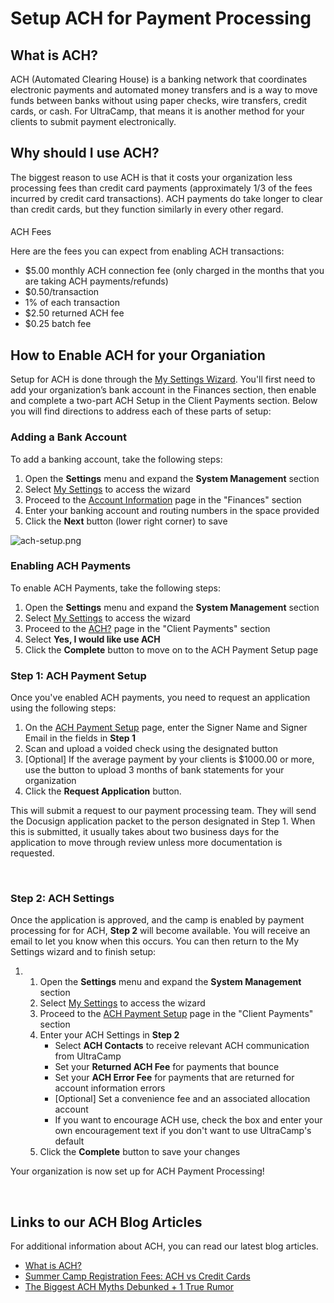 # Setup ACH for Payment Processing
## What is ACH?


ACH (Automated Clearing House) is a banking network that coordinates electronic payments and automated money transfers and is a way to move funds between banks without using paper checks, wire transfers, credit cards, or cash. For UltraCamp, that means it is another method for your clients to submit payment electronically.


## Why should I use ACH?


The biggest reason to use ACH is that it costs your organization less processing fees than credit card payments (approximately 1/3 of the fees incurred by credit card transactions). ACH payments do take longer to clear than credit cards, but they function similarly in every other regard.



#### 
 ACH Fees


Here are the fees you can expect from enabling ACH transactions:


* $5.00 monthly ACH connection fee (only charged in the months that you are taking ACH payments/refunds)
* $0.50/transaction
* 1% of each transaction
* $2.50 returned ACH fee
* $0.25 batch fee



## 


## How to Enable ACH for your Organiation


Setup for ACH is done through the [My Settings Wizard](https://www.ultracamp.com/admin/wizards/setup/default.aspx). You'll first need to add your organization’s bank account in the Finances section, then enable and complete a two-part ACH Setup in the Client Payments section. Below you will find directions to address each of these parts of setup:


### Adding a Bank Account


To add a banking account, take the following steps:


1. Open the **Settings** menu and expand the **System Management** section
2. Select [My Settings](https://www.ultracamp.com/admin/wizards/setup/default.aspx) to access the wizard
3. Proceed to the [Account Information](https://www.ultracamp.com/Admin/Wizards/setup/billingaccountinfo.aspx) page in the "Finances" section
4. Enter your banking account and routing numbers in the space provided
5. Click the **Next** button (lower right corner) to save


![ach-setup.png](https://help.ultracamp.com/hc/article_attachments/7464750862740/ach-setup.png)


### Enabling ACH Payments


To enable ACH Payments, take the following steps:


1. Open the **Settings** menu and expand the **System Management** section
2. Select [My Settings](https://www.ultracamp.com/admin/wizards/setup/default.aspx) to access the wizard
3. Proceed to the [ACH?](https://www.ultracamp.com/Admin/Wizards/setup/echecks.aspx) page in the "Client Payments" section
4. Select **Yes, I would like use ACH**
5. Click the **Complete** button to move on to the ACH Payment Setup page


### Step 1: ACH Payment Setup


Once you've enabled ACH payments, you need to request an application using the following steps:


1. On the [ACH Payment Setup](https://www.ultracamp.com/Admin/Wizards/setup/echecksetup.aspx) page, enter the Signer Name and Signer Email in the fields in **Step 1**
2. Scan and upload a voided check using the designated button
3. [Optional] If the average payment by your clients is $1000.00 or more, use the button to upload 3 months of bank statements for your organization
4. Click the **Request Application** button.


This will submit a request to our payment processing team. They will send the Docusign application packet to the person designated in Step 1. When this is submitted, it usually takes about two business days for the application to move through review unless more documentation is requested.


 


### Step 2: ACH Settings


Once the application is approved, and the camp is enabled by payment processing for for ACH, **Step 2** will become available. You will receive an email to let you know when this occurs. You can then return to the My Settings wizard and to finish setup:


1. 1. Open the **Settings** menu and expand the **System Management** section
	2. Select [My Settings](https://www.ultracamp.com/admin/wizards/setup/default.aspx) to access the wizard
	3. Proceed to the [ACH Payment Setup](https://www.ultracamp.com/Admin/Wizards/setup/echecksetup.aspx) page in the "Client Payments" section
	4. Enter your ACH Settings in **Step 2**
		* Select **ACH Contacts** to receive relevant ACH communication from UltraCamp
		* Set your **Returned ACH Fee** for payments that bounce
		* Set your **ACH Error Fee** for payments that are returned for account information errors
		* [Optional] Set a convenience fee and an associated allocation account
		* If you want to encourage ACH use, check the box and enter your own encouragement text if you don't want to use UltraCamp's default
	5. Click the **Complete** button to save your changes


Your organization is now set up for ACH Payment Processing!


 


## Links to our ACH Blog Articles


For additional information about ACH, you can read our latest blog articles.


* [What is ACH?](https://ultracampmanagement.com/blogs/what-is-ach/)
* [Summer Camp Registration Fees: ACH vs Credit Cards](https://ultracampmanagement.com/blogs/ach-vs-credit-card-cost-savings/)
* [The Biggest ACH Myths Debunked + 1 True Rumor](https://ultracampmanagement.com/blogs/biggest-ach-myths/)
